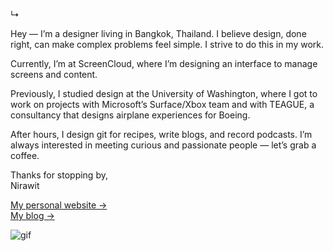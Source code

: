 ↳

Hey — I’m a designer living in Bangkok, Thailand. I believe design, done right, can make complex problems feel simple. I strive to do this in my work.

Currently, I’m at ScreenCloud, where I’m designing an interface to manage screens and content.

Previously, I studied design at the University of Washington, where I got to work on projects with Microsoft’s Surface/Xbox team and with TEAGUE, a consultancy that designs airplane experiences for Boeing.

After hours, I design git for recipes, write blogs, and record podcasts. I’m always interested in meeting curious and passionate people — let’s grab a coffee.

Thanks for stopping by, <br/>
Nirawit

[My personal website →](https://nirawit.me) <br/>
[My blog →](https://steakscience.com)

![gif](https://github.com/steakscience/steakscience/raw/master/ghost.gif)
